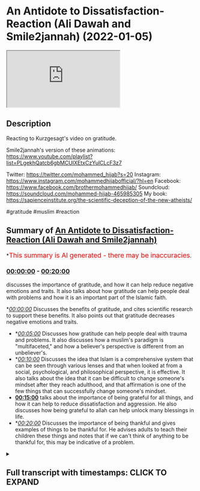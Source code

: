 # An Antidote to Dissatisfaction- Reaction (Ali Dawah and Smile2jannah) (2022-01-05)

<iframe loading='lazy' src='https://www.youtube.com/embed/HsgSuVWEVmg'></iframe>

## Description

Reacting to Kurzgesagt's video on gratitude.  

Smile2jannah's version of these animations: https://www.youtube.com/playlist?list=PLgekhQatcb6gbMCUIXEtxCzYulCLcF3z7

Twitter: https://twitter.com/mohammed_hijab?s=20
Instagram: https://www.instagram.com/mohammedhijabofficial/?hl=en
Facebook: https://www.facebook.com/brothermohammedhijab/
Soundcloud: https://soundcloud.com/mohammed-hijab-465985305
My book: https://sapienceinstitute.org/the-scientific-deception-of-the-new-atheists/

#gratitude #muslim #reaction

## Summary of [An Antidote to Dissatisfaction- Reaction (Ali Dawah and Smile2jannah)](https://www.youtube.com/watch?v=HsgSuVWEVmg)


*<span style="color:red; font-size:125%">This summary is AI generated - there may be inaccuracies</span>.

### [00:00:00](https://www.youtube.com/watch?v=HsgSuVWEVmg&t=0) - [00:20:00](https://www.youtube.com/watch?v=HsgSuVWEVmg&t=1200)

 discusses the importance of gratitude, and how it can help reduce negative emotions and traits. It also talks about how gratitude can help people deal with problems and how it is an important part of the Islamic faith.

**[00:00:00](https://www.youtube.com/watch?v=HsgSuVWEVmg&t=0)* Discusses the benefits of gratitude, and cites scientific research to support these benefits. It also points out that gratitude decreases negative emotions and traits.
* **[00:05:00](https://www.youtube.com/watch?v=HsgSuVWEVmg&t=300)* Discusses how gratitude can help people deal with trauma and problems. It also discusses how a muslim's paradigm is "multifaceted," and how a believer's perspective is different from an unbeliever's.
* **[00:10:00](https://www.youtube.com/watch?v=HsgSuVWEVmg&t=600)* Discusses the idea that Islam is a comprehensive system that can be seen through various lenses and that when looked at from a social, psychological, and philosophical perspective, it is effective. It also talks about the idea that it can be difficult to change someone's mindset after they reach adulthood, and that affirmation is one of the few things that can successfully change someone's mindset.
* **[00:15:00](https://www.youtube.com/watch?v=HsgSuVWEVmg&t=900)** talks about the importance of being grateful for all things, and how it can help to reduce dissatisfaction and aggression. He also discusses how being grateful to allah can help unlock many blessings in life.
* **[00:20:00](https://www.youtube.com/watch?v=HsgSuVWEVmg&t=1200)* Discusses the importance of being thankful and gives examples of things to be thankful for. He advises adults to teach their children these things and notes that if we can't think of anything to be thankful for, this may be indicative of a problem.

<details><summary><h2>Full transcript with timestamps: CLICK TO EXPAND</h2></summary>

[0:00:00](https://youtu.be/HsgSuVWEVmg?t=0) [Music]  
[0:00:05](https://youtu.be/HsgSuVWEVmg?t=5) go to kuala lude app inshallah the app  
[0:00:07](https://youtu.be/HsgSuVWEVmg?t=7) tracks versus pages and time spent  
[0:00:10](https://youtu.be/HsgSuVWEVmg?t=10) reading and the verses to pages function  
[0:00:12](https://youtu.be/HsgSuVWEVmg?t=12) takes you from reading a few verses a  
[0:00:14](https://youtu.be/HsgSuVWEVmg?t=14) day to a few pages a day this project is  
[0:00:17](https://youtu.be/HsgSuVWEVmg?t=17) for the real enthusiasts if there's  
[0:00:19](https://youtu.be/HsgSuVWEVmg?t=19) enough of us out there this will become  
[0:00:21](https://youtu.be/HsgSuVWEVmg?t=21) the future of quran apps and support the  
[0:00:24](https://youtu.be/HsgSuVWEVmg?t=24) project if you can inshaallah may allah  
[0:00:26](https://youtu.be/HsgSuVWEVmg?t=26) bless all of you jazakallah  
[0:00:31](https://youtu.be/HsgSuVWEVmg?t=31) how are you guys doing  
[0:00:33](https://youtu.be/HsgSuVWEVmg?t=33) yes i'm joined with two very very  
[0:00:35](https://youtu.be/HsgSuVWEVmg?t=35) special men very very influential men  
[0:00:38](https://youtu.be/HsgSuVWEVmg?t=38) i'm joined with azusa and smile to janna  
[0:00:42](https://youtu.be/HsgSuVWEVmg?t=42) and ali  
[0:00:43](https://youtu.be/HsgSuVWEVmg?t=43) uh needs daoa  
[0:00:44](https://youtu.be/HsgSuVWEVmg?t=44) [Laughter]  
[0:00:50](https://youtu.be/HsgSuVWEVmg?t=50) how are you guys doing here i'm gonna  
[0:00:52](https://youtu.be/HsgSuVWEVmg?t=52) know how are you bro you're right here  
[0:00:53](https://youtu.be/HsgSuVWEVmg?t=53) alhamdulillah good to see you  
[0:00:58](https://youtu.be/HsgSuVWEVmg?t=58) um today we're going to be talking about  
[0:01:00](https://youtu.be/HsgSuVWEVmg?t=60) something very very important in fact  
[0:01:01](https://youtu.be/HsgSuVWEVmg?t=61) we're going to be respond i'm not  
[0:01:02](https://youtu.be/HsgSuVWEVmg?t=62) responding really she's saying reacting  
[0:01:04](https://youtu.be/HsgSuVWEVmg?t=64) you're so used to responding but yeah  
[0:01:06](https://youtu.be/HsgSuVWEVmg?t=66) good reaction there you have it there  
[0:01:07](https://youtu.be/HsgSuVWEVmg?t=67) you have it uh what's the name of this  
[0:01:09](https://youtu.be/HsgSuVWEVmg?t=69) channel how do you pronounce it kirk  
[0:01:10](https://youtu.be/HsgSuVWEVmg?t=70) craigslist  
[0:01:12](https://youtu.be/HsgSuVWEVmg?t=72) that sounds like you're having a stroke  
[0:01:14](https://youtu.be/HsgSuVWEVmg?t=74) in germany  
[0:01:15](https://youtu.be/HsgSuVWEVmg?t=75) if you've said this before ah it's  
[0:01:17](https://youtu.be/HsgSuVWEVmg?t=77) probably not yeah maybe  
[0:01:19](https://youtu.be/HsgSuVWEVmg?t=79) how do you say it you say  
[0:01:22](https://youtu.be/HsgSuVWEVmg?t=82) okay i like that okay actually you've  
[0:01:24](https://youtu.be/HsgSuVWEVmg?t=84) been you've started doing stuff on your  
[0:01:26](https://youtu.be/HsgSuVWEVmg?t=86) channel which kind of mimics their  
[0:01:27](https://youtu.be/HsgSuVWEVmg?t=87) material doesn't it yeah yeah they're  
[0:01:29](https://youtu.be/HsgSuVWEVmg?t=89) copying their stuff  
[0:01:31](https://youtu.be/HsgSuVWEVmg?t=91) no they're doing it in a better way  
[0:01:35](https://youtu.be/HsgSuVWEVmg?t=95) they're known for this kind of like  
[0:01:36](https://youtu.be/HsgSuVWEVmg?t=96) really kind of interesting uh  
[0:01:39](https://youtu.be/HsgSuVWEVmg?t=99) animations well put animations which  
[0:01:41](https://youtu.be/HsgSuVWEVmg?t=101) which are informative and  
[0:01:43](https://youtu.be/HsgSuVWEVmg?t=103) they give a little undertone of a very  
[0:01:46](https://youtu.be/HsgSuVWEVmg?t=106) kind of  
[0:01:47](https://youtu.be/HsgSuVWEVmg?t=107) atheistic liberal  
[0:01:49](https://youtu.be/HsgSuVWEVmg?t=109) backdrop  
[0:01:50](https://youtu.be/HsgSuVWEVmg?t=110) so i'm trying to agenda you're doing the  
[0:01:52](https://youtu.be/HsgSuVWEVmg?t=112) same thing but with with the islamic  
[0:01:55](https://youtu.be/HsgSuVWEVmg?t=115) kind of paradigm in place right  
[0:01:56](https://youtu.be/HsgSuVWEVmg?t=116) counteracting  
[0:01:59](https://youtu.be/HsgSuVWEVmg?t=119) not imitating uh going one step better  
[0:02:01](https://youtu.be/HsgSuVWEVmg?t=121) no i i i i welcome i think what you're  
[0:02:03](https://youtu.be/HsgSuVWEVmg?t=123) doing is really it's pioneering um  
[0:02:06](https://youtu.be/HsgSuVWEVmg?t=126) animations in the tao space and i think  
[0:02:08](https://youtu.be/HsgSuVWEVmg?t=128) that's really really good  
[0:02:09](https://youtu.be/HsgSuVWEVmg?t=129) but what i wanted to uh respond or react  
[0:02:11](https://youtu.be/HsgSuVWEVmg?t=131) to as collective right yes to respond  
[0:02:14](https://youtu.be/HsgSuVWEVmg?t=134) respond what i wanted to react to today  
[0:02:17](https://youtu.be/HsgSuVWEVmg?t=137) is um something i was watching about a  
[0:02:19](https://youtu.be/HsgSuVWEVmg?t=139) video they made about an antidote to  
[0:02:21](https://youtu.be/HsgSuVWEVmg?t=141) dissatisfaction and what was really  
[0:02:22](https://youtu.be/HsgSuVWEVmg?t=142) interesting was that some of the things  
[0:02:24](https://youtu.be/HsgSuVWEVmg?t=144) that they put  
[0:02:25](https://youtu.be/HsgSuVWEVmg?t=145) in that video relating to gratitude and  
[0:02:27](https://youtu.be/HsgSuVWEVmg?t=147) obviously from an islamic perspective we  
[0:02:28](https://youtu.be/HsgSuVWEVmg?t=148) have a lot to say about this because our  
[0:02:30](https://youtu.be/HsgSuVWEVmg?t=150) religion speaks about this at length so  
[0:02:32](https://youtu.be/HsgSuVWEVmg?t=152) the first thing i want to do is show one  
[0:02:34](https://youtu.be/HsgSuVWEVmg?t=154) clip okay about  
[0:02:36](https://youtu.be/HsgSuVWEVmg?t=156) what they're saying the benefits of  
[0:02:38](https://youtu.be/HsgSuVWEVmg?t=158) gratitude and then come back and have a  
[0:02:39](https://youtu.be/HsgSuVWEVmg?t=159) conversation  
[0:02:40](https://youtu.be/HsgSuVWEVmg?t=160) scientists found that gratitude  
[0:02:42](https://youtu.be/HsgSuVWEVmg?t=162) stimulates the pathways in your brain  
[0:02:44](https://youtu.be/HsgSuVWEVmg?t=164) involved in feelings of reward  
[0:02:47](https://youtu.be/HsgSuVWEVmg?t=167) forming social bonds  
[0:02:49](https://youtu.be/HsgSuVWEVmg?t=169) and interpreting others intentions  
[0:02:51](https://youtu.be/HsgSuVWEVmg?t=171) it also makes it easier to save and  
[0:02:53](https://youtu.be/HsgSuVWEVmg?t=173) retrieve positive memories  
[0:02:56](https://youtu.be/HsgSuVWEVmg?t=176) even more gratitude directly counteracts  
[0:02:58](https://youtu.be/HsgSuVWEVmg?t=178) negative feelings and traits like envy  
[0:03:01](https://youtu.be/HsgSuVWEVmg?t=181) and social comparison narcissism  
[0:03:03](https://youtu.be/HsgSuVWEVmg?t=183) cynicism and materialism  
[0:03:06](https://youtu.be/HsgSuVWEVmg?t=186) as a consequence people who are grateful  
[0:03:09](https://youtu.be/HsgSuVWEVmg?t=189) no matter what for tend to be happier  
[0:03:11](https://youtu.be/HsgSuVWEVmg?t=191) and more satisfied  
[0:03:13](https://youtu.be/HsgSuVWEVmg?t=193) they have better relationships and  
[0:03:15](https://youtu.be/HsgSuVWEVmg?t=195) easier time making friends  
[0:03:17](https://youtu.be/HsgSuVWEVmg?t=197) they sleep better tend to suffer less  
[0:03:20](https://youtu.be/HsgSuVWEVmg?t=200) from depression addiction and burnout  
[0:03:22](https://youtu.be/HsgSuVWEVmg?t=202) and are better at dealing with traumatic  
[0:03:24](https://youtu.be/HsgSuVWEVmg?t=204) events so as you guys saw there with the  
[0:03:26](https://youtu.be/HsgSuVWEVmg?t=206) first clip you know  
[0:03:29](https://youtu.be/HsgSuVWEVmg?t=209) it was talking about what the benefits  
[0:03:31](https://youtu.be/HsgSuVWEVmg?t=211) are to graduate what are your initial  
[0:03:33](https://youtu.be/HsgSuVWEVmg?t=213) reactions uh  
[0:03:35](https://youtu.be/HsgSuVWEVmg?t=215) i think my initial reaction is  
[0:03:37](https://youtu.be/HsgSuVWEVmg?t=217) that of  
[0:03:38](https://youtu.be/HsgSuVWEVmg?t=218) i wasn't really surprised yep because  
[0:03:41](https://youtu.be/HsgSuVWEVmg?t=221) whenever atheists or people without a  
[0:03:43](https://youtu.be/HsgSuVWEVmg?t=223) religion  
[0:03:45](https://youtu.be/HsgSuVWEVmg?t=225) want to encourage people to do something  
[0:03:46](https://youtu.be/HsgSuVWEVmg?t=226) either it will be done using threats  
[0:03:50](https://youtu.be/HsgSuVWEVmg?t=230) or it will be done using science threats  
[0:03:52](https://youtu.be/HsgSuVWEVmg?t=232) that we see  
[0:03:53](https://youtu.be/HsgSuVWEVmg?t=233) um traffic cameras yeah we see london is  
[0:03:57](https://youtu.be/HsgSuVWEVmg?t=237) one of the  
[0:03:58](https://youtu.be/HsgSuVWEVmg?t=238) the most yeah the hot spots one of the  
[0:04:01](https://youtu.be/HsgSuVWEVmg?t=241) most watched cities because of cctv if  
[0:04:04](https://youtu.be/HsgSuVWEVmg?t=244) you park in a bus lane you get a ticket  
[0:04:06](https://youtu.be/HsgSuVWEVmg?t=246) home before you've even reached your  
[0:04:08](https://youtu.be/HsgSuVWEVmg?t=248) home yeah so that's one way of doing it  
[0:04:10](https://youtu.be/HsgSuVWEVmg?t=250) the other way of doing it is by bribing  
[0:04:12](https://youtu.be/HsgSuVWEVmg?t=252) people through facts and through science  
[0:04:15](https://youtu.be/HsgSuVWEVmg?t=255) of science says the science says that  
[0:04:17](https://youtu.be/HsgSuVWEVmg?t=257) but just like when you watch these  
[0:04:19](https://youtu.be/HsgSuVWEVmg?t=259) atheistic debates and they they mock  
[0:04:22](https://youtu.be/HsgSuVWEVmg?t=262) theism or whatnot and then they get the  
[0:04:25](https://youtu.be/HsgSuVWEVmg?t=265) big clap and you know christopher  
[0:04:26](https://youtu.be/HsgSuVWEVmg?t=266) hitchens very well articulated arguments  
[0:04:30](https://youtu.be/HsgSuVWEVmg?t=270) but that's that's all they are they're  
[0:04:31](https://youtu.be/HsgSuVWEVmg?t=271) just well articulated but they don't  
[0:04:33](https://youtu.be/HsgSuVWEVmg?t=273) have any substance behind it so  
[0:04:35](https://youtu.be/HsgSuVWEVmg?t=275) when these people go home to their you  
[0:04:38](https://youtu.be/HsgSuVWEVmg?t=278) know empty flats and their ready  
[0:04:40](https://youtu.be/HsgSuVWEVmg?t=280) microwave  
[0:04:42](https://youtu.be/HsgSuVWEVmg?t=282) microwave meals  
[0:04:46](https://youtu.be/HsgSuVWEVmg?t=286) there's nothing of substance that's why  
[0:04:47](https://youtu.be/HsgSuVWEVmg?t=287) they go to the bowl that's why  
[0:04:51](https://youtu.be/HsgSuVWEVmg?t=291) christopher hitchens he admitted that  
[0:04:53](https://youtu.be/HsgSuVWEVmg?t=293) his his friend was the vodka bottle  
[0:04:56](https://youtu.be/HsgSuVWEVmg?t=296) uh so these people admit it and i don't  
[0:04:58](https://youtu.be/HsgSuVWEVmg?t=298) want to you know bait out other names  
[0:05:00](https://youtu.be/HsgSuVWEVmg?t=300) because it was made from the same thing  
[0:05:02](https://youtu.be/HsgSuVWEVmg?t=302) oh yeah mata rearrangement of of  
[0:05:04](https://youtu.be/HsgSuVWEVmg?t=304) particles  
[0:05:06](https://youtu.be/HsgSuVWEVmg?t=306) what do you think ali you were you were  
[0:05:07](https://youtu.be/HsgSuVWEVmg?t=307) a non-muslim at one point you became a  
[0:05:09](https://youtu.be/HsgSuVWEVmg?t=309) muslim  
[0:05:10](https://youtu.be/HsgSuVWEVmg?t=310) how has your life changed because of  
[0:05:12](https://youtu.be/HsgSuVWEVmg?t=312) islamic graduation to be honest like  
[0:05:13](https://youtu.be/HsgSuVWEVmg?t=313) cebu said really what i was discussing  
[0:05:14](https://youtu.be/HsgSuVWEVmg?t=314) with him he said atheists are people  
[0:05:16](https://youtu.be/HsgSuVWEVmg?t=316) that like they come in front of your  
[0:05:17](https://youtu.be/HsgSuVWEVmg?t=317) house and scream get out get out get out  
[0:05:19](https://youtu.be/HsgSuVWEVmg?t=319) and you run out and go weapon and they  
[0:05:20](https://youtu.be/HsgSuVWEVmg?t=320) go i don't know  
[0:05:27](https://youtu.be/HsgSuVWEVmg?t=327) they'll tell you no god no god no god  
[0:05:28](https://youtu.be/HsgSuVWEVmg?t=328) but when it comes to life from they said  
[0:05:30](https://youtu.be/HsgSuVWEVmg?t=330) okay give me a solution okay tell me  
[0:05:31](https://youtu.be/HsgSuVWEVmg?t=331) what's wrong with that um i don't know  
[0:05:33](https://youtu.be/HsgSuVWEVmg?t=333) why tell him to call my house then you  
[0:05:35](https://youtu.be/HsgSuVWEVmg?t=335) have nothing to offer me you're  
[0:05:36](https://youtu.be/HsgSuVWEVmg?t=336) intellectually bankrupt yeah you've got  
[0:05:38](https://youtu.be/HsgSuVWEVmg?t=338) nothing to offer you're intellectual  
[0:05:39](https://youtu.be/HsgSuVWEVmg?t=339) unique so the point is this you know  
[0:05:41](https://youtu.be/HsgSuVWEVmg?t=341) let's be honest you've got nothing to  
[0:05:43](https://youtu.be/HsgSuVWEVmg?t=343) offer so when it comes to gratitude yeah  
[0:05:45](https://youtu.be/HsgSuVWEVmg?t=345) it's what we're seeing here is it's good  
[0:05:46](https://youtu.be/HsgSuVWEVmg?t=346) because what it does is like the reason  
[0:05:48](https://youtu.be/HsgSuVWEVmg?t=348) i'm mentioning this is because people  
[0:05:49](https://youtu.be/HsgSuVWEVmg?t=349) like sam harris and new atheism have  
[0:05:51](https://youtu.be/HsgSuVWEVmg?t=351) realized this spiritual gap there's a  
[0:05:53](https://youtu.be/HsgSuVWEVmg?t=353) massive gap so they've even conspiracy  
[0:05:55](https://youtu.be/HsgSuVWEVmg?t=355) spirituality brother as atheists they  
[0:05:57](https://youtu.be/HsgSuVWEVmg?t=357) have gone because they've hit a wall now  
[0:05:59](https://youtu.be/HsgSuVWEVmg?t=359) it's good that we see that because now  
[0:06:00](https://youtu.be/HsgSuVWEVmg?t=360) they've read us they're making a u-turn  
[0:06:02](https://youtu.be/HsgSuVWEVmg?t=362) but what that means is in a nutshell  
[0:06:04](https://youtu.be/HsgSuVWEVmg?t=364) gratitude is good because now what  
[0:06:05](https://youtu.be/HsgSuVWEVmg?t=365) you're doing is like it says in the  
[0:06:06](https://youtu.be/HsgSuVWEVmg?t=366) video  
[0:06:07](https://youtu.be/HsgSuVWEVmg?t=367) happy be happy for the little coffee  
[0:06:09](https://youtu.be/HsgSuVWEVmg?t=369) that you have i'll be happy for little  
[0:06:10](https://youtu.be/HsgSuVWEVmg?t=370) stuff that's good that's the beginning  
[0:06:12](https://youtu.be/HsgSuVWEVmg?t=372) but we need to take it to the next level  
[0:06:13](https://youtu.be/HsgSuVWEVmg?t=373) because what this shows is a step f  
[0:06:15](https://youtu.be/HsgSuVWEVmg?t=375) towards the right direction which is  
[0:06:17](https://youtu.be/HsgSuVWEVmg?t=377) gratitude but now the question is what  
[0:06:19](https://youtu.be/HsgSuVWEVmg?t=379) are you grateful for because if somebody  
[0:06:21](https://youtu.be/HsgSuVWEVmg?t=381) gives you a hundred thousand pounds you  
[0:06:23](https://youtu.be/HsgSuVWEVmg?t=383) start and imagine you start [ __ ] the  
[0:06:24](https://youtu.be/HsgSuVWEVmg?t=384) money like oh thank you thank you what  
[0:06:26](https://youtu.be/HsgSuVWEVmg?t=386) about the one that gave you that you're  
[0:06:28](https://youtu.be/HsgSuVWEVmg?t=388) too focused on the money okay but we're  
[0:06:30](https://youtu.be/HsgSuVWEVmg?t=390) saying what about the one that gave you  
[0:06:32](https://youtu.be/HsgSuVWEVmg?t=392) that if you can find happiness and  
[0:06:34](https://youtu.be/HsgSuVWEVmg?t=394) gratitude with the materialistic thing  
[0:06:38](https://youtu.be/HsgSuVWEVmg?t=398) what about the one that gave it to you  
[0:06:39](https://youtu.be/HsgSuVWEVmg?t=399) if the material thing can give you the  
[0:06:41](https://youtu.be/HsgSuVWEVmg?t=401) happiness of being grateful for the  
[0:06:43](https://youtu.be/HsgSuVWEVmg?t=403) little things what about the one  
[0:06:45](https://youtu.be/HsgSuVWEVmg?t=405) who created you and the thing that gives  
[0:06:47](https://youtu.be/HsgSuVWEVmg?t=407) you the happiness what we're saying is  
[0:06:49](https://youtu.be/HsgSuVWEVmg?t=409) take it to the next level yes by  
[0:06:51](https://youtu.be/HsgSuVWEVmg?t=411) connecting to god because other than  
[0:06:52](https://youtu.be/HsgSuVWEVmg?t=412) that who are you grateful for or yeah  
[0:06:55](https://youtu.be/HsgSuVWEVmg?t=415) yeah  
[0:06:56](https://youtu.be/HsgSuVWEVmg?t=416) or what anything that the object of  
[0:06:58](https://youtu.be/HsgSuVWEVmg?t=418) gratitude is missing the ultimate  
[0:07:00](https://youtu.be/HsgSuVWEVmg?t=420) objective of gratitude  
[0:07:01](https://youtu.be/HsgSuVWEVmg?t=421) i think what you what you've mentioned  
[0:07:03](https://youtu.be/HsgSuVWEVmg?t=423) that's very well put and i think what  
[0:07:04](https://youtu.be/HsgSuVWEVmg?t=424) zushan was saying is i think something  
[0:07:07](https://youtu.be/HsgSuVWEVmg?t=427) they've realized as well because it's a  
[0:07:08](https://youtu.be/HsgSuVWEVmg?t=428) chemically reductionist approach i mean  
[0:07:11](https://youtu.be/HsgSuVWEVmg?t=431) now that and they've realized that which  
[0:07:13](https://youtu.be/HsgSuVWEVmg?t=433) is why in the nhs the national health  
[0:07:15](https://youtu.be/HsgSuVWEVmg?t=435) service in the uk for those who don't  
[0:07:16](https://youtu.be/HsgSuVWEVmg?t=436) know abroad  
[0:07:18](https://youtu.be/HsgSuVWEVmg?t=438) they they do have ssris like you know  
[0:07:20](https://youtu.be/HsgSuVWEVmg?t=440) serotonin um  
[0:07:22](https://youtu.be/HsgSuVWEVmg?t=442) or drugs that manipulate serotonin which  
[0:07:25](https://youtu.be/HsgSuVWEVmg?t=445) is one of the neurotransmitters right  
[0:07:27](https://youtu.be/HsgSuVWEVmg?t=447) um  
[0:07:28](https://youtu.be/HsgSuVWEVmg?t=448) however you know if you look at some of  
[0:07:30](https://youtu.be/HsgSuVWEVmg?t=450) the placebo drugs they have almost as  
[0:07:33](https://youtu.be/HsgSuVWEVmg?t=453) much uh effect as  
[0:07:35](https://youtu.be/HsgSuVWEVmg?t=455) as ssris which shows you a lot of is  
[0:07:38](https://youtu.be/HsgSuVWEVmg?t=458) actually cognitive which is why in the  
[0:07:39](https://youtu.be/HsgSuVWEVmg?t=459) nhs they put things like cbt cognitive  
[0:07:42](https://youtu.be/HsgSuVWEVmg?t=462) behavioral therapy or talking therapies  
[0:07:45](https://youtu.be/HsgSuVWEVmg?t=465) or um psychotherapies because they  
[0:07:47](https://youtu.be/HsgSuVWEVmg?t=467) realize this is it's reductionist to  
[0:07:49](https://youtu.be/HsgSuVWEVmg?t=469) just  
[0:07:49](https://youtu.be/HsgSuVWEVmg?t=469) kind of go all the way uh or speak of  
[0:07:52](https://youtu.be/HsgSuVWEVmg?t=472) this in chemical neurotransmitter in  
[0:07:53](https://youtu.be/HsgSuVWEVmg?t=473) terms of neurotransmitters and so on and  
[0:07:55](https://youtu.be/HsgSuVWEVmg?t=475) we as muslims our paradigm has always  
[0:07:58](https://youtu.be/HsgSuVWEVmg?t=478) been multifaceted  
[0:08:00](https://youtu.be/HsgSuVWEVmg?t=480) you know in terms of how we diagnose  
[0:08:01](https://youtu.be/HsgSuVWEVmg?t=481) issues it can be physical a physical  
[0:08:04](https://youtu.be/HsgSuVWEVmg?t=484) ailment it can be chemical of course  
[0:08:06](https://youtu.be/HsgSuVWEVmg?t=486) sometimes it is but also we have to  
[0:08:07](https://youtu.be/HsgSuVWEVmg?t=487) think about all the other dimensions as  
[0:08:10](https://youtu.be/HsgSuVWEVmg?t=490) well the spiritual dimension being one  
[0:08:11](https://youtu.be/HsgSuVWEVmg?t=491) of those things which is not even  
[0:08:12](https://youtu.be/HsgSuVWEVmg?t=492) accessible by the scientific method  
[0:08:15](https://youtu.be/HsgSuVWEVmg?t=495) it's a metaphor that you need to tap  
[0:08:17](https://youtu.be/HsgSuVWEVmg?t=497) into it's as simple as that  
[0:08:18](https://youtu.be/HsgSuVWEVmg?t=498) set those metaphysical laws in place for  
[0:08:21](https://youtu.be/HsgSuVWEVmg?t=501) a reason and this is this is the massive  
[0:08:24](https://youtu.be/HsgSuVWEVmg?t=504) gap that's happening bro you can be  
[0:08:25](https://youtu.be/HsgSuVWEVmg?t=505) grateful for coffee and stuff like that  
[0:08:27](https://youtu.be/HsgSuVWEVmg?t=507) you know but if the metaphysical law  
[0:08:29](https://youtu.be/HsgSuVWEVmg?t=509) what we believe in like the like the  
[0:08:31](https://youtu.be/HsgSuVWEVmg?t=511) process  
[0:08:33](https://youtu.be/HsgSuVWEVmg?t=513) um  
[0:08:34](https://youtu.be/HsgSuVWEVmg?t=514) wondrous is the affair of the believer  
[0:08:36](https://youtu.be/HsgSuVWEVmg?t=516) yes whatever like calamity strikes him  
[0:08:38](https://youtu.be/HsgSuVWEVmg?t=518) or goodness he's grateful or he's  
[0:08:39](https://youtu.be/HsgSuVWEVmg?t=519) patient i think we should stop with this  
[0:08:42](https://youtu.be/HsgSuVWEVmg?t=522) is very very important hadith well where  
[0:08:44](https://youtu.be/HsgSuVWEVmg?t=524) the prophet salallahu says  
[0:08:46](https://youtu.be/HsgSuVWEVmg?t=526) it's one of my favorite hadith in fact  
[0:08:48](https://youtu.be/HsgSuVWEVmg?t=528) that wondrous is the affair of the  
[0:08:50](https://youtu.be/HsgSuVWEVmg?t=530) believer in  
[0:08:52](https://youtu.be/HsgSuVWEVmg?t=532) that his  
[0:09:07](https://youtu.be/HsgSuVWEVmg?t=547) is grateful as well  
[0:09:08](https://youtu.be/HsgSuVWEVmg?t=548) and in that clipping that we just saw  
[0:09:10](https://youtu.be/HsgSuVWEVmg?t=550) the video clip we they were mentioning  
[0:09:12](https://youtu.be/HsgSuVWEVmg?t=552) uh they were mentioning how  
[0:09:14](https://youtu.be/HsgSuVWEVmg?t=554) people that are grateful on a regular  
[0:09:15](https://youtu.be/HsgSuVWEVmg?t=555) basis can deal with trauma better yeah  
[0:09:17](https://youtu.be/HsgSuVWEVmg?t=557) better yeah of course and this is you  
[0:09:19](https://youtu.be/HsgSuVWEVmg?t=559) know subhanallah is really showing us  
[0:09:21](https://youtu.be/HsgSuVWEVmg?t=561) the spiritual fruit of this hadith in  
[0:09:23](https://youtu.be/HsgSuVWEVmg?t=563) him  
[0:09:24](https://youtu.be/HsgSuVWEVmg?t=564) of course because if you think about it  
[0:09:25](https://youtu.be/HsgSuVWEVmg?t=565) when a disbeliever gets ill  
[0:09:28](https://youtu.be/HsgSuVWEVmg?t=568) yeah what well let's let's say someone  
[0:09:30](https://youtu.be/HsgSuVWEVmg?t=570) who is an atheist or a materialist yeah  
[0:09:34](https://youtu.be/HsgSuVWEVmg?t=574) yeah so if he's ill like the question  
[0:09:36](https://youtu.be/HsgSuVWEVmg?t=576) that needs to beg is  
[0:09:37](https://youtu.be/HsgSuVWEVmg?t=577) i would why am i ill why me what caused  
[0:09:40](https://youtu.be/HsgSuVWEVmg?t=580) it you have nothing  
[0:09:41](https://youtu.be/HsgSuVWEVmg?t=581) what meaning does it have yeah when you  
[0:09:43](https://youtu.be/HsgSuVWEVmg?t=583) talk about a believer it's like  
[0:09:45](https://youtu.be/HsgSuVWEVmg?t=585) expiation of sins yes um it's about  
[0:09:47](https://youtu.be/HsgSuVWEVmg?t=587) getting closer to allah  
[0:09:50](https://youtu.be/HsgSuVWEVmg?t=590) yes i've got so many options to choose  
[0:09:52](https://youtu.be/HsgSuVWEVmg?t=592) from now somebody come and say it's it's  
[0:09:54](https://youtu.be/HsgSuVWEVmg?t=594) um you made it up i don't care does it  
[0:09:55](https://youtu.be/HsgSuVWEVmg?t=595) work we know i know it's true but to you  
[0:09:57](https://youtu.be/HsgSuVWEVmg?t=597) let's suppose it's made up it does work  
[0:10:00](https://youtu.be/HsgSuVWEVmg?t=600) the formula doesn't work it's right  
[0:10:01](https://youtu.be/HsgSuVWEVmg?t=601) under our noses we're not seeing it and  
[0:10:03](https://youtu.be/HsgSuVWEVmg?t=603) we're not saying therefore god is true  
[0:10:05](https://youtu.be/HsgSuVWEVmg?t=605) it's not an argument for god's existence  
[0:10:06](https://youtu.be/HsgSuVWEVmg?t=606) we're saying that we are saying that our  
[0:10:08](https://youtu.be/HsgSuVWEVmg?t=608) systems  
[0:10:09](https://youtu.be/HsgSuVWEVmg?t=609) allows better quality of life that's why  
[0:10:12](https://youtu.be/HsgSuVWEVmg?t=612) i believe it is an evidence supporting  
[0:10:14](https://youtu.be/HsgSuVWEVmg?t=614) evidence yeah  
[0:10:15](https://youtu.be/HsgSuVWEVmg?t=615) this is supporting evidence but it shows  
[0:10:17](https://youtu.be/HsgSuVWEVmg?t=617) you that we have an in a yes propensity  
[0:10:20](https://youtu.be/HsgSuVWEVmg?t=620) an inclination to want to be grateful  
[0:10:23](https://youtu.be/HsgSuVWEVmg?t=623) to an ultimate source but  
[0:10:25](https://youtu.be/HsgSuVWEVmg?t=625) think of it this way if you come across  
[0:10:28](https://youtu.be/HsgSuVWEVmg?t=628) a a doctor in  
[0:10:30](https://youtu.be/HsgSuVWEVmg?t=630) in a remote kind of village somewhere  
[0:10:32](https://youtu.be/HsgSuVWEVmg?t=632) yes and you have a few illnesses yeah  
[0:10:35](https://youtu.be/HsgSuVWEVmg?t=635) you tell him look i i've i've been  
[0:10:37](https://youtu.be/HsgSuVWEVmg?t=637) bitten by this insect i don't know he  
[0:10:39](https://youtu.be/HsgSuVWEVmg?t=639) says okay he touches it and he's okay i  
[0:10:41](https://youtu.be/HsgSuVWEVmg?t=641) know what it is and he gives you a cure  
[0:10:43](https://youtu.be/HsgSuVWEVmg?t=643) and you're like where have you studied i  
[0:10:44](https://youtu.be/HsgSuVWEVmg?t=644) just you know studied somewhere  
[0:10:47](https://youtu.be/HsgSuVWEVmg?t=647) okay well i've got a rasha he prescribes  
[0:10:49](https://youtu.be/HsgSuVWEVmg?t=649) you a cure for it but he hasn't been  
[0:10:51](https://youtu.be/HsgSuVWEVmg?t=651) through the official channels and then  
[0:10:53](https://youtu.be/HsgSuVWEVmg?t=653) he gives you another cure when he keeps  
[0:10:55](https://youtu.be/HsgSuVWEVmg?t=655) giving you cures and they keep curing  
[0:10:57](https://youtu.be/HsgSuVWEVmg?t=657) you  
[0:10:58](https://youtu.be/HsgSuVWEVmg?t=658) eventually it becomes  
[0:11:01](https://youtu.be/HsgSuVWEVmg?t=661) illogical for you to say that no this is  
[0:11:03](https://youtu.be/HsgSuVWEVmg?t=663) he's a fake doctor oh yeah yeah yes what  
[0:11:05](https://youtu.be/HsgSuVWEVmg?t=665) you're saying is that islam is such a  
[0:11:07](https://youtu.be/HsgSuVWEVmg?t=667) robust and comprehensive system that  
[0:11:09](https://youtu.be/HsgSuVWEVmg?t=669) when you start looking at a spiritual  
[0:11:11](https://youtu.be/HsgSuVWEVmg?t=671) package  
[0:11:12](https://youtu.be/HsgSuVWEVmg?t=672) that is  
[0:11:15](https://youtu.be/HsgSuVWEVmg?t=675) in fact i would even say that if if  
[0:11:17](https://youtu.be/HsgSuVWEVmg?t=677) these proofs accrue this actually is in  
[0:11:20](https://youtu.be/HsgSuVWEVmg?t=680) favor of the truth of islam also so  
[0:11:22](https://youtu.be/HsgSuVWEVmg?t=682) there's a probabilistic type of argument  
[0:11:24](https://youtu.be/HsgSuVWEVmg?t=684) exactly exactly  
[0:11:26](https://youtu.be/HsgSuVWEVmg?t=686) yeah there's so many things if you see  
[0:11:28](https://youtu.be/HsgSuVWEVmg?t=688) islam through a social  
[0:11:30](https://youtu.be/HsgSuVWEVmg?t=690) through social life from a social lens  
[0:11:32](https://youtu.be/HsgSuVWEVmg?t=692) from a philosophical lens to a  
[0:11:34](https://youtu.be/HsgSuVWEVmg?t=694) psychological uh lens you will see that  
[0:11:37](https://youtu.be/HsgSuVWEVmg?t=697) islam  
[0:11:38](https://youtu.be/HsgSuVWEVmg?t=698) whatever it has said 1400 years ago is  
[0:11:42](https://youtu.be/HsgSuVWEVmg?t=702) relevant till today wow  
[0:11:44](https://youtu.be/HsgSuVWEVmg?t=704) and will be relevant in the future yes  
[0:11:46](https://youtu.be/HsgSuVWEVmg?t=706) and has been relevant in the past very  
[0:11:48](https://youtu.be/HsgSuVWEVmg?t=708) good in the past  
[0:11:50](https://youtu.be/HsgSuVWEVmg?t=710) it's a working model i want to show you  
[0:11:52](https://youtu.be/HsgSuVWEVmg?t=712) guys another quick clipping where they  
[0:11:54](https://youtu.be/HsgSuVWEVmg?t=714) give us recommendations of what to do  
[0:11:56](https://youtu.be/HsgSuVWEVmg?t=716) okay let's take a look at what they say  
[0:11:58](https://youtu.be/HsgSuVWEVmg?t=718) we should do  
[0:12:00](https://youtu.be/HsgSuVWEVmg?t=720) the easiest gratitude exercise with the  
[0:12:02](https://youtu.be/HsgSuVWEVmg?t=722) most solid research behind it is  
[0:12:04](https://youtu.be/HsgSuVWEVmg?t=724) gratitude journaling it means sitting  
[0:12:06](https://youtu.be/HsgSuVWEVmg?t=726) down for a few minutes one to three  
[0:12:08](https://youtu.be/HsgSuVWEVmg?t=728) times a week and writing down five to  
[0:12:10](https://youtu.be/HsgSuVWEVmg?t=730) ten things you're grateful for  
[0:12:12](https://youtu.be/HsgSuVWEVmg?t=732) it might feel weird at first so start  
[0:12:15](https://youtu.be/HsgSuVWEVmg?t=735) simply  
[0:12:16](https://youtu.be/HsgSuVWEVmg?t=736) can you feel grateful for a little thing  
[0:12:18](https://youtu.be/HsgSuVWEVmg?t=738) like how great coffee is or that someone  
[0:12:21](https://youtu.be/HsgSuVWEVmg?t=741) was kind to you  
[0:12:22](https://youtu.be/HsgSuVWEVmg?t=742) can you appreciate something someone  
[0:12:24](https://youtu.be/HsgSuVWEVmg?t=744) else did for you so they talk about  
[0:12:26](https://youtu.be/HsgSuVWEVmg?t=746) gratitude journaling what are your  
[0:12:28](https://youtu.be/HsgSuVWEVmg?t=748) reactions to them i think with gratitude  
[0:12:31](https://youtu.be/HsgSuVWEVmg?t=751) journaling we already have a form of  
[0:12:33](https://youtu.be/HsgSuVWEVmg?t=753) gratitude journaling  
[0:12:35](https://youtu.be/HsgSuVWEVmg?t=755) um  
[0:12:35](https://youtu.be/HsgSuVWEVmg?t=755) [Music]  
[0:12:36](https://youtu.be/HsgSuVWEVmg?t=756) yeah where it's in my head isn't it all  
[0:12:38](https://youtu.be/HsgSuVWEVmg?t=758) right  
[0:12:40](https://youtu.be/HsgSuVWEVmg?t=760) it's the biggest journal uh small people  
[0:12:43](https://youtu.be/HsgSuVWEVmg?t=763) can't see  
[0:12:45](https://youtu.be/HsgSuVWEVmg?t=765) yeah tell us what you're gonna say so in  
[0:12:47](https://youtu.be/HsgSuVWEVmg?t=767) in islam well let's look at psychology  
[0:12:50](https://youtu.be/HsgSuVWEVmg?t=770) they say  
[0:12:51](https://youtu.be/HsgSuVWEVmg?t=771) post the age of 25 is very difficult to  
[0:12:54](https://youtu.be/HsgSuVWEVmg?t=774) change the mindset of a person the only  
[0:12:55](https://youtu.be/HsgSuVWEVmg?t=775) two things that can change the mindset  
[0:12:57](https://youtu.be/HsgSuVWEVmg?t=777) of a person is number one trauma and  
[0:12:58](https://youtu.be/HsgSuVWEVmg?t=778) number two affirmations you're  
[0:13:00](https://youtu.be/HsgSuVWEVmg?t=780) constantly repeating something that's  
[0:13:02](https://youtu.be/HsgSuVWEVmg?t=782) why when you go to these self-help  
[0:13:04](https://youtu.be/HsgSuVWEVmg?t=784) classes or you go to a therapist they  
[0:13:06](https://youtu.be/HsgSuVWEVmg?t=786) say when you get up in the morning yeah  
[0:13:08](https://youtu.be/HsgSuVWEVmg?t=788) even people like j shetty they say when  
[0:13:10](https://youtu.be/HsgSuVWEVmg?t=790) you get up in the morning make sure you  
[0:13:11](https://youtu.be/HsgSuVWEVmg?t=791) don't switch on your device make sure  
[0:13:14](https://youtu.be/HsgSuVWEVmg?t=794) you  
[0:13:14](https://youtu.be/HsgSuVWEVmg?t=794) you don't do other things you say this  
[0:13:17](https://youtu.be/HsgSuVWEVmg?t=797) affirmation today is going to be a good  
[0:13:18](https://youtu.be/HsgSuVWEVmg?t=798) day i'm a strong person i'm a confident  
[0:13:21](https://youtu.be/HsgSuVWEVmg?t=801) person yeah and you give time to  
[0:13:23](https://youtu.be/HsgSuVWEVmg?t=803) yourself and that's exactly what we're  
[0:13:25](https://youtu.be/HsgSuVWEVmg?t=805) asked to do we get up in the morning  
[0:13:26](https://youtu.be/HsgSuVWEVmg?t=806) what do we say alhamdulillah  
[0:13:31](https://youtu.be/HsgSuVWEVmg?t=811) which please be to  
[0:13:33](https://youtu.be/HsgSuVWEVmg?t=813) has given us  
[0:13:34](https://youtu.be/HsgSuVWEVmg?t=814) life after death so we start off the  
[0:13:37](https://youtu.be/HsgSuVWEVmg?t=817) morning with gratitude lord we start off  
[0:13:40](https://youtu.be/HsgSuVWEVmg?t=820) with gratitude but instead of an  
[0:13:41](https://youtu.be/HsgSuVWEVmg?t=821) egoistic mother where it's all about  
[0:13:43](https://youtu.be/HsgSuVWEVmg?t=823) yourself now you have an object of  
[0:13:45](https://youtu.be/HsgSuVWEVmg?t=825) transcendence why and that's why i think  
[0:13:47](https://youtu.be/HsgSuVWEVmg?t=827) that's what makes muslims  
[0:13:49](https://youtu.be/HsgSuVWEVmg?t=829) you know we have  
[0:13:51](https://youtu.be/HsgSuVWEVmg?t=831) the key  
[0:13:52](https://youtu.be/HsgSuVWEVmg?t=832) why because when it comes to these sorts  
[0:13:54](https://youtu.be/HsgSuVWEVmg?t=834) of that's what i was saying initially  
[0:13:56](https://youtu.be/HsgSuVWEVmg?t=836) that you can tell somebody oh this  
[0:13:58](https://youtu.be/HsgSuVWEVmg?t=838) chemical is is released and that sounds  
[0:14:00](https://youtu.be/HsgSuVWEVmg?t=840) good in theory but is that going to work  
[0:14:02](https://youtu.be/HsgSuVWEVmg?t=842) when you are inundated with grief if you  
[0:14:06](https://youtu.be/HsgSuVWEVmg?t=846) are inundated with the trials and  
[0:14:08](https://youtu.be/HsgSuVWEVmg?t=848) tribulations of life no it does not work  
[0:14:10](https://youtu.be/HsgSuVWEVmg?t=850) and it will not work and the suicide  
[0:14:12](https://youtu.be/HsgSuVWEVmg?t=852) figures attest to that but when you come  
[0:14:14](https://youtu.be/HsgSuVWEVmg?t=854) to the islamic frame of mind and the way  
[0:14:18](https://youtu.be/HsgSuVWEVmg?t=858) of thinking  
[0:14:19](https://youtu.be/HsgSuVWEVmg?t=859) uh and and believing you will see it's  
[0:14:22](https://youtu.be/HsgSuVWEVmg?t=862) effective in so many different ways i  
[0:14:24](https://youtu.be/HsgSuVWEVmg?t=864) mean like you said  
[0:14:26](https://youtu.be/HsgSuVWEVmg?t=866) you mentioned that  
[0:14:27](https://youtu.be/HsgSuVWEVmg?t=867) in the beginning but the very first  
[0:14:29](https://youtu.be/HsgSuVWEVmg?t=869) thing that we introduced in the quran is  
[0:14:30](https://youtu.be/HsgSuVWEVmg?t=870) alhamdulillah  
[0:14:31](https://youtu.be/HsgSuVWEVmg?t=871) all praise and thanks belongs to god the  
[0:14:33](https://youtu.be/HsgSuVWEVmg?t=873) lord of the worlds and after each prayer  
[0:14:36](https://youtu.be/HsgSuVWEVmg?t=876) is sunnah or it's recommended at least  
[0:14:39](https://youtu.be/HsgSuVWEVmg?t=879) to say subhanallah which means glory to  
[0:14:41](https://youtu.be/HsgSuVWEVmg?t=881) be to god 33 times alhamdulillah which  
[0:14:43](https://youtu.be/HsgSuVWEVmg?t=883) is praising thanks be to god 33 times  
[0:14:45](https://youtu.be/HsgSuVWEVmg?t=885) and then 34 times saying allahu akbar  
[0:14:47](https://youtu.be/HsgSuVWEVmg?t=887) which is that allah's grace so you're  
[0:14:49](https://youtu.be/HsgSuVWEVmg?t=889) constantly in the day you are constantly  
[0:14:51](https://youtu.be/HsgSuVWEVmg?t=891) saying alhamdulillah that's a hundred  
[0:14:53](https://youtu.be/HsgSuVWEVmg?t=893) times in one prayer and there's five  
[0:14:55](https://youtu.be/HsgSuVWEVmg?t=895) there's five prayers so that's 500 times  
[0:14:58](https://youtu.be/HsgSuVWEVmg?t=898) and even one salah you the one thicker  
[0:15:01](https://youtu.be/HsgSuVWEVmg?t=901) that you're often repeating  
[0:15:07](https://youtu.be/HsgSuVWEVmg?t=907) so that is that is constantly you know  
[0:15:09](https://youtu.be/HsgSuVWEVmg?t=909) introducing to you if you put in  
[0:15:11](https://youtu.be/HsgSuVWEVmg?t=911) chemical terms although we're not saying  
[0:15:13](https://youtu.be/HsgSuVWEVmg?t=913) that this has got a spiritual effect but  
[0:15:14](https://youtu.be/HsgSuVWEVmg?t=914) even the chemical says endorphins and  
[0:15:16](https://youtu.be/HsgSuVWEVmg?t=916) neurotransmitters are really  
[0:15:18](https://youtu.be/HsgSuVWEVmg?t=918) but who is it too like it's very  
[0:15:19](https://youtu.be/HsgSuVWEVmg?t=919) interesting are you saying alhamdulillah  
[0:15:22](https://youtu.be/HsgSuVWEVmg?t=922) it's not egoistic okay no no i'm not  
[0:15:24](https://youtu.be/HsgSuVWEVmg?t=924) saying that yeah when you're saying  
[0:15:25](https://youtu.be/HsgSuVWEVmg?t=925) alhamdulillah whatever it may be yeah  
[0:15:27](https://youtu.be/HsgSuVWEVmg?t=927) it's like your gratitude is it to the  
[0:15:29](https://youtu.be/HsgSuVWEVmg?t=929) object but if you realize all these  
[0:15:31](https://youtu.be/HsgSuVWEVmg?t=931) thicket is around you to allah allah  
[0:15:33](https://youtu.be/HsgSuVWEVmg?t=933) what are they talking about it's all  
[0:15:35](https://youtu.be/HsgSuVWEVmg?t=935) about because they don't have that yeah  
[0:15:36](https://youtu.be/HsgSuVWEVmg?t=936) they have to fill it it's a form of [ __ ]  
[0:15:38](https://youtu.be/HsgSuVWEVmg?t=938) we pray for  
[0:15:53](https://youtu.be/HsgSuVWEVmg?t=953) is that if you think about in we have 24  
[0:15:55](https://youtu.be/HsgSuVWEVmg?t=955) hour day yes we're five daily prayer  
[0:15:58](https://youtu.be/HsgSuVWEVmg?t=958) yeah we have one week we have juma yeah  
[0:16:00](https://youtu.be/HsgSuVWEVmg?t=960) we have uh 12 months we have ramadan  
[0:16:04](https://youtu.be/HsgSuVWEVmg?t=964) we have a lifetime  
[0:16:06](https://youtu.be/HsgSuVWEVmg?t=966) isn't it amazing allah from our day to  
[0:16:08](https://youtu.be/HsgSuVWEVmg?t=968) our week to our year to our lifetime has  
[0:16:11](https://youtu.be/HsgSuVWEVmg?t=971) prescribed a little antidote that it is  
[0:16:14](https://youtu.be/HsgSuVWEVmg?t=974) there one way or another even the  
[0:16:16](https://youtu.be/HsgSuVWEVmg?t=976) victory you're talking about  
[0:16:18](https://youtu.be/HsgSuVWEVmg?t=978) every now and then even like you can see  
[0:16:19](https://youtu.be/HsgSuVWEVmg?t=979) in an hour the thicker allah has even  
[0:16:21](https://youtu.be/HsgSuVWEVmg?t=981) prescribed something  
[0:16:22](https://youtu.be/HsgSuVWEVmg?t=982) somewhere that  
[0:16:23](https://youtu.be/HsgSuVWEVmg?t=983) whatever it may be for us to work with  
[0:16:25](https://youtu.be/HsgSuVWEVmg?t=985) bro it's a system  
[0:16:27](https://youtu.be/HsgSuVWEVmg?t=987) and fasting is beautiful because it's a  
[0:16:29](https://youtu.be/HsgSuVWEVmg?t=989) practical way of withholding from things  
[0:16:31](https://youtu.be/HsgSuVWEVmg?t=991) which we take for granted  
[0:16:33](https://youtu.be/HsgSuVWEVmg?t=993) that's a really good food drink sexual  
[0:16:35](https://youtu.be/HsgSuVWEVmg?t=995) intercourse etc but there's more to it  
[0:16:37](https://youtu.be/HsgSuVWEVmg?t=997) than that i mean i think what you were  
[0:16:38](https://youtu.be/HsgSuVWEVmg?t=998) saying was really powerful in that it's  
[0:16:40](https://youtu.be/HsgSuVWEVmg?t=1000) there's a hadith which says  
[0:16:44](https://youtu.be/HsgSuVWEVmg?t=1004) whoever does not thank the people does  
[0:16:46](https://youtu.be/HsgSuVWEVmg?t=1006) not thank allah so even if we're being  
[0:16:48](https://youtu.be/HsgSuVWEVmg?t=1008) thankful to people and by the way isn't  
[0:16:49](https://youtu.be/HsgSuVWEVmg?t=1009) saying  
[0:16:51](https://youtu.be/HsgSuVWEVmg?t=1011) you don't say whoever thanks the muslims  
[0:16:53](https://youtu.be/HsgSuVWEVmg?t=1013) this is this shows you the  
[0:16:54](https://youtu.be/HsgSuVWEVmg?t=1014) comprehensiveness and the universality  
[0:16:56](https://youtu.be/HsgSuVWEVmg?t=1016) of the islamic religion whoever does not  
[0:16:57](https://youtu.be/HsgSuVWEVmg?t=1017) thank the people whether they're muslim  
[0:17:00](https://youtu.be/HsgSuVWEVmg?t=1020) or non-people in the muslim if you don't  
[0:17:01](https://youtu.be/HsgSuVWEVmg?t=1021) thank people who deserve that thanks  
[0:17:04](https://youtu.be/HsgSuVWEVmg?t=1024) then you're not thinking a lot it shows  
[0:17:06](https://youtu.be/HsgSuVWEVmg?t=1026) in gratitude but if you think about you  
[0:17:07](https://youtu.be/HsgSuVWEVmg?t=1027) know what allah says we ordered you to  
[0:17:09](https://youtu.be/HsgSuVWEVmg?t=1029) like well after worshiping us being  
[0:17:11](https://youtu.be/HsgSuVWEVmg?t=1031) grateful to the parents as well yeah aki  
[0:17:13](https://youtu.be/HsgSuVWEVmg?t=1033) someone has ingratitude to their mom or  
[0:17:15](https://youtu.be/HsgSuVWEVmg?t=1035) dad yeah can never be grateful to allah  
[0:17:18](https://youtu.be/HsgSuVWEVmg?t=1038) if you think about it if the one god  
[0:17:20](https://youtu.be/HsgSuVWEVmg?t=1040) gave birth to you or the people if  
[0:17:21](https://youtu.be/HsgSuVWEVmg?t=1041) you're not grateful to somebody who did  
[0:17:22](https://youtu.be/HsgSuVWEVmg?t=1042) something good to you that shows a  
[0:17:24](https://youtu.be/HsgSuVWEVmg?t=1044) disease of ingratitude in the heart that  
[0:17:26](https://youtu.be/HsgSuVWEVmg?t=1046) could lead to in gratitude aggression to  
[0:17:28](https://youtu.be/HsgSuVWEVmg?t=1048) allah so what we're saying is if someone  
[0:17:30](https://youtu.be/HsgSuVWEVmg?t=1050) can't be grateful to the one who gave  
[0:17:31](https://youtu.be/HsgSuVWEVmg?t=1051) birth to them how could they be grateful  
[0:17:32](https://youtu.be/HsgSuVWEVmg?t=1052) to the one who gave the mother wow wow  
[0:17:34](https://youtu.be/HsgSuVWEVmg?t=1054) you know there's another thing you can  
[0:17:35](https://youtu.be/HsgSuVWEVmg?t=1055) say as well which is that it's so ironic  
[0:17:38](https://youtu.be/HsgSuVWEVmg?t=1058) that we are using allah's air his oxygen  
[0:17:41](https://youtu.be/HsgSuVWEVmg?t=1061) his material his time his space in order  
[0:17:45](https://youtu.be/HsgSuVWEVmg?t=1065) to be ungrateful to him with it that's  
[0:17:48](https://youtu.be/HsgSuVWEVmg?t=1068) the key  
[0:17:49](https://youtu.be/HsgSuVWEVmg?t=1069) what you can add on to that also you  
[0:17:51](https://youtu.be/HsgSuVWEVmg?t=1071) know when you sorry one more thing you  
[0:17:53](https://youtu.be/HsgSuVWEVmg?t=1073) know abdullah and lucy you know you know  
[0:17:54](https://youtu.be/HsgSuVWEVmg?t=1074) the brother he's he's made so he made a  
[0:17:56](https://youtu.be/HsgSuVWEVmg?t=1076) really good point one time and i'll give  
[0:17:58](https://youtu.be/HsgSuVWEVmg?t=1078) him credit for this he said you know  
[0:17:59](https://youtu.be/HsgSuVWEVmg?t=1079) what it's like  
[0:18:00](https://youtu.be/HsgSuVWEVmg?t=1080) he said it's like  
[0:18:02](https://youtu.be/HsgSuVWEVmg?t=1082) um it's like someone who's for example  
[0:18:04](https://youtu.be/HsgSuVWEVmg?t=1084) you've got you've got a wife and you uh  
[0:18:06](https://youtu.be/HsgSuVWEVmg?t=1086) she's paying for you okay she's paying  
[0:18:08](https://youtu.be/HsgSuVWEVmg?t=1088) for for all the you're not you're the  
[0:18:10](https://youtu.be/HsgSuVWEVmg?t=1090) breadwinner she's the breadwinner yeah  
[0:18:12](https://youtu.be/HsgSuVWEVmg?t=1092) she's the breadwinner she's paying for  
[0:18:13](https://youtu.be/HsgSuVWEVmg?t=1093) food drink housing accommodation  
[0:18:15](https://youtu.be/HsgSuVWEVmg?t=1095) everything right  
[0:18:17](https://youtu.be/HsgSuVWEVmg?t=1097) what's a good wife then  
[0:18:18](https://youtu.be/HsgSuVWEVmg?t=1098) right so she's doing all those things  
[0:18:19](https://youtu.be/HsgSuVWEVmg?t=1099) right which is the anti-traditionalist  
[0:18:21](https://youtu.be/HsgSuVWEVmg?t=1101) model the opposite of it even not even  
[0:18:23](https://youtu.be/HsgSuVWEVmg?t=1103) the feminist model  
[0:18:24](https://youtu.be/HsgSuVWEVmg?t=1104) so and so he takes the money okay that  
[0:18:26](https://youtu.be/HsgSuVWEVmg?t=1106) she's paying him and all that kind of  
[0:18:28](https://youtu.be/HsgSuVWEVmg?t=1108) thing yeah  
[0:18:29](https://youtu.be/HsgSuVWEVmg?t=1109) and he goes and he cheats on her  
[0:18:32](https://youtu.be/HsgSuVWEVmg?t=1112) using the money that she gave him  
[0:18:35](https://youtu.be/HsgSuVWEVmg?t=1115) do you see the point here and this worse  
[0:18:37](https://youtu.be/HsgSuVWEVmg?t=1117) using the money that's what he was  
[0:18:38](https://youtu.be/HsgSuVWEVmg?t=1118) saying using the money and  
[0:18:41](https://youtu.be/HsgSuVWEVmg?t=1121) it's the same as human beings the energy  
[0:18:42](https://youtu.be/HsgSuVWEVmg?t=1122) goes and it's worse than that [ __ ] is a  
[0:18:44](https://youtu.be/HsgSuVWEVmg?t=1124) billion times right if it was  
[0:18:47](https://youtu.be/HsgSuVWEVmg?t=1127) say right so it's worse than that  
[0:18:49](https://youtu.be/HsgSuVWEVmg?t=1129) because human beings we're using the air  
[0:18:50](https://youtu.be/HsgSuVWEVmg?t=1130) we're using the oxygen we're using the  
[0:18:52](https://youtu.be/HsgSuVWEVmg?t=1132) place and the time and everything that  
[0:18:54](https://youtu.be/HsgSuVWEVmg?t=1134) we can't go anywhere to escape the  
[0:18:56](https://youtu.be/HsgSuVWEVmg?t=1136) dominion of god and we're being  
[0:18:57](https://youtu.be/HsgSuVWEVmg?t=1137) ungrateful to him in his own space  
[0:19:00](https://youtu.be/HsgSuVWEVmg?t=1140) with his own spirit he's just hellfire  
[0:19:02](https://youtu.be/HsgSuVWEVmg?t=1142) i don't care what anyone says you  
[0:19:05](https://youtu.be/HsgSuVWEVmg?t=1145) if you truly comprehend  
[0:19:07](https://youtu.be/HsgSuVWEVmg?t=1147) that what you're doing  
[0:19:08](https://youtu.be/HsgSuVWEVmg?t=1148) there's no place except hellfire for you  
[0:19:10](https://youtu.be/HsgSuVWEVmg?t=1150) i'm so sorry yeah you know one other  
[0:19:12](https://youtu.be/HsgSuVWEVmg?t=1152) thing when when you want to charge your  
[0:19:14](https://youtu.be/HsgSuVWEVmg?t=1154) phone there's youtube videos where you  
[0:19:16](https://youtu.be/HsgSuVWEVmg?t=1156) can charge it using a potato yeah i've  
[0:19:18](https://youtu.be/HsgSuVWEVmg?t=1158) seen that yeah  
[0:19:20](https://youtu.be/HsgSuVWEVmg?t=1160) so you'll get certain amount of energy  
[0:19:21](https://youtu.be/HsgSuVWEVmg?t=1161) from it you can charge it using a  
[0:19:23](https://youtu.be/HsgSuVWEVmg?t=1163) battery pack yeah you get a certain  
[0:19:25](https://youtu.be/HsgSuVWEVmg?t=1165) amount of energy from it then you put it  
[0:19:27](https://youtu.be/HsgSuVWEVmg?t=1167) in the mains  
[0:19:28](https://youtu.be/HsgSuVWEVmg?t=1168) that's when you get the proper energy  
[0:19:30](https://youtu.be/HsgSuVWEVmg?t=1170) coming through  
[0:19:33](https://youtu.be/HsgSuVWEVmg?t=1173) yeah so being grateful to a cup of  
[0:19:34](https://youtu.be/HsgSuVWEVmg?t=1174) coffee  
[0:19:36](https://youtu.be/HsgSuVWEVmg?t=1176) what does that mean  
[0:19:38](https://youtu.be/HsgSuVWEVmg?t=1178) it's like getting the air it's like  
[0:19:40](https://youtu.be/HsgSuVWEVmg?t=1180) getting it from the potato then yeah but  
[0:19:42](https://youtu.be/HsgSuVWEVmg?t=1182) yeah yeah it's it's so low level isn't  
[0:19:43](https://youtu.be/HsgSuVWEVmg?t=1183) it but then when you're grateful for  
[0:19:45](https://youtu.be/HsgSuVWEVmg?t=1185) this to the source  
[0:19:48](https://youtu.be/HsgSuVWEVmg?t=1188) what you're doing is you're unlocking so  
[0:19:50](https://youtu.be/HsgSuVWEVmg?t=1190) much  
[0:19:51](https://youtu.be/HsgSuVWEVmg?t=1191) yeah you're not you're not just in a  
[0:19:53](https://youtu.be/HsgSuVWEVmg?t=1193) room but you've unlocked the house  
[0:19:55](https://youtu.be/HsgSuVWEVmg?t=1195) you've unlocked the village of the city  
[0:19:58](https://youtu.be/HsgSuVWEVmg?t=1198) and that's what islam is and  
[0:19:59](https://youtu.be/HsgSuVWEVmg?t=1199) unfortunately muslims as muslims we  
[0:20:01](https://youtu.be/HsgSuVWEVmg?t=1201) don't appreciate this we see  
[0:20:03](https://youtu.be/HsgSuVWEVmg?t=1203) drips and drabs of research and and we  
[0:20:05](https://youtu.be/HsgSuVWEVmg?t=1205) cling on to it oh serotonin or oxytocin  
[0:20:09](https://youtu.be/HsgSuVWEVmg?t=1209) oxytocin and cortisol and and all of  
[0:20:12](https://youtu.be/HsgSuVWEVmg?t=1212) these chemicals we're not slave to  
[0:20:14](https://youtu.be/HsgSuVWEVmg?t=1214) chemicals  
[0:20:15](https://youtu.be/HsgSuVWEVmg?t=1215) yeah there's there's research europe  
[0:20:16](https://youtu.be/HsgSuVWEVmg?t=1216) sheldrick's on a brilliant book in which  
[0:20:18](https://youtu.be/HsgSuVWEVmg?t=1218) he links a lot of these religious  
[0:20:21](https://youtu.be/HsgSuVWEVmg?t=1221) practices to even atheism that  
[0:20:24](https://youtu.be/HsgSuVWEVmg?t=1224) you know even atheists uh take on board  
[0:20:28](https://youtu.be/HsgSuVWEVmg?t=1228) these things without even realizing wow  
[0:20:30](https://youtu.be/HsgSuVWEVmg?t=1230) wow  
[0:20:31](https://youtu.be/HsgSuVWEVmg?t=1231) it's actually a really good book and  
[0:20:32](https://youtu.be/HsgSuVWEVmg?t=1232) it's actually doing another one also  
[0:20:35](https://youtu.be/HsgSuVWEVmg?t=1235) and as muslims as believers sometimes we  
[0:20:38](https://youtu.be/HsgSuVWEVmg?t=1238) don't really appreciate what we have yes  
[0:20:41](https://youtu.be/HsgSuVWEVmg?t=1241) and i think that's that's very important  
[0:20:43](https://youtu.be/HsgSuVWEVmg?t=1243) for us to do and these things i think  
[0:20:44](https://youtu.be/HsgSuVWEVmg?t=1244) can actually improve our iman if we use  
[0:20:47](https://youtu.be/HsgSuVWEVmg?t=1247) it properly and this is i think a good  
[0:20:49](https://youtu.be/HsgSuVWEVmg?t=1249) place to end because you know and the  
[0:20:51](https://youtu.be/HsgSuVWEVmg?t=1251) quran states this itself  
[0:20:57](https://youtu.be/HsgSuVWEVmg?t=1257) that if you are thankful then i will  
[0:21:00](https://youtu.be/HsgSuVWEVmg?t=1260) give you more allah is saying this to  
[0:21:01](https://youtu.be/HsgSuVWEVmg?t=1261) you  
[0:21:04](https://youtu.be/HsgSuVWEVmg?t=1264) if you are thankful  
[0:21:07](https://youtu.be/HsgSuVWEVmg?t=1267) which actually in arabic is like lamb is  
[0:21:09](https://youtu.be/HsgSuVWEVmg?t=1269) for mubarak it's for hyperbole and noon  
[0:21:13](https://youtu.be/HsgSuVWEVmg?t=1273) is also for hyperbole so it's a double  
[0:21:15](https://youtu.be/HsgSuVWEVmg?t=1275) hyperbole that i will certain most  
[0:21:17](https://youtu.be/HsgSuVWEVmg?t=1277) certainly you know give you more you  
[0:21:19](https://youtu.be/HsgSuVWEVmg?t=1279) know this is if you are just thankful  
[0:21:22](https://youtu.be/HsgSuVWEVmg?t=1282) i will certainly give you more  
[0:21:25](https://youtu.be/HsgSuVWEVmg?t=1285) inc if you're ungrateful then my  
[0:21:27](https://youtu.be/HsgSuVWEVmg?t=1287) punishment as you were saying is going  
[0:21:29](https://youtu.be/HsgSuVWEVmg?t=1289) to be extremely uh hadith it's going to  
[0:21:32](https://youtu.be/HsgSuVWEVmg?t=1292) be extremely severe  
[0:21:33](https://youtu.be/HsgSuVWEVmg?t=1293) and this is what i think is a good place  
[0:21:35](https://youtu.be/HsgSuVWEVmg?t=1295) to end but in terms of call to action  
[0:21:38](https://youtu.be/HsgSuVWEVmg?t=1298) what we can do in our daily life is and  
[0:21:40](https://youtu.be/HsgSuVWEVmg?t=1300) i i try and do this with my family as  
[0:21:42](https://youtu.be/HsgSuVWEVmg?t=1302) much as possible is  
[0:21:44](https://youtu.be/HsgSuVWEVmg?t=1304) teach our children really to honestly  
[0:21:46](https://youtu.be/HsgSuVWEVmg?t=1306) the young people need to know what are  
[0:21:48](https://youtu.be/HsgSuVWEVmg?t=1308) we thankful for and you'll see the most  
[0:21:49](https://youtu.be/HsgSuVWEVmg?t=1309) innocent answers that they give i'm  
[0:21:51](https://youtu.be/HsgSuVWEVmg?t=1311) thankful for my hearing my seeing my  
[0:21:54](https://youtu.be/HsgSuVWEVmg?t=1314) being able to the five senses my being  
[0:21:56](https://youtu.be/HsgSuVWEVmg?t=1316) able to walk and you'll see that these  
[0:21:59](https://youtu.be/HsgSuVWEVmg?t=1319) things that we get for free for the most  
[0:22:01](https://youtu.be/HsgSuVWEVmg?t=1321) part  
[0:22:02](https://youtu.be/HsgSuVWEVmg?t=1322) are the most powerful and priceless love  
[0:22:05](https://youtu.be/HsgSuVWEVmg?t=1325) that you have  
[0:22:06](https://youtu.be/HsgSuVWEVmg?t=1326) you know love you somebody that you love  
[0:22:08](https://youtu.be/HsgSuVWEVmg?t=1328) or a heartbeat you have a heartbeat your  
[0:22:10](https://youtu.be/HsgSuVWEVmg?t=1330) heart is beating involuntarily you're  
[0:22:12](https://youtu.be/HsgSuVWEVmg?t=1332) not paying it you know all of these  
[0:22:14](https://youtu.be/HsgSuVWEVmg?t=1334) things are just happening the system the  
[0:22:15](https://youtu.be/HsgSuVWEVmg?t=1335) immune system is working everything is  
[0:22:17](https://youtu.be/HsgSuVWEVmg?t=1337) working  
[0:22:18](https://youtu.be/HsgSuVWEVmg?t=1338) automatically within your body and  
[0:22:19](https://youtu.be/HsgSuVWEVmg?t=1339) there's so much to thank for and if you  
[0:22:21](https://youtu.be/HsgSuVWEVmg?t=1341) can't think of anything to thank god for  
[0:22:24](https://youtu.be/HsgSuVWEVmg?t=1344) then this is part of the problem and if  
[0:22:27](https://youtu.be/HsgSuVWEVmg?t=1347) you can do it then this will be part of  
[0:22:30](https://youtu.be/HsgSuVWEVmg?t=1350) your solution wassalamualaikum  
[0:22:44](https://youtu.be/HsgSuVWEVmg?t=1364) you  
</details>